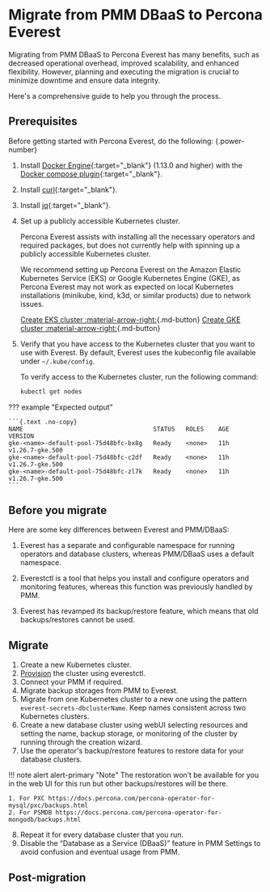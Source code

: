 # Migrate from PMM DBaaS to Percona Everest

Migrating from PMM DBaaS to Percona Everest has many benefits, such as decreased operational overhead, improved scalability, and enhanced flexibility. However, planning and executing the migration is crucial to minimize downtime and ensure data integrity. 

Here's a comprehensive guide to help you through the process.

## Prerequisites

Before getting started with Percona Everest, do the following:
{.power-number}

1. Install [Docker Engine](https://docs.docker.com/engine/install){:target="_blank"} (1.13.0 and higher) with the [Docker compose plugin](https://docs.docker.com/compose/install/){:target="_blank"}.

2. Install [curl](https://everything.curl.dev/get){:target="_blank"}.

3. Install [jq](https://jqlang.github.io/jq/){:target="_blank"}.

4. Set up a publicly accessible Kubernetes cluster. 

    Percona Everest assists with installing all the necessary operators and required packages, but does not currently help with spinning up a publicly accessible Kubernetes cluster.

    We recommend setting up Percona Everest on the Amazon Elastic Kubernetes Service (EKS) or Google Kubernetes Engine (GKE), as Percona Everest may not work as expected on local Kubernetes installations (minikube, kind, k3d, or similar products) due to network issues.

   
    [Create EKS cluster :material-arrow-right:](eks.md){.md-button}  [Create GKE cluster :material-arrow-right:](gke.md){.md-button}

5. Verify that you have access to the Kubernetes cluster that you want to use with Everest. By default, Everest uses the kubeconfig file available under `~/.kube/config`. 

    To verify access to the Kubernetes cluster, run the following command:
   
    ```sh 
    kubectl get nodes
    ```

??? example "Expected output"
    
    ```{.text .no-copy}
    NAME                                    STATUS   ROLES    AGE   VERSION
    gke-<name>-default-pool-75d48bfc-bx8g   Ready    <none>   11h   v1.26.7-gke.500
    gke-<name>-default-pool-75d48bfc-c2df   Ready    <none>   11h   v1.26.7-gke.500
    gke-<name>-default-pool-75d48bfc-zl7k   Ready    <none>   11h   v1.26.7-gke.500
    ```

## Before you migrate

Here are some key differences between Everest and PMM/DBaaS:

1. Everest has a separate and configurable namespace for running operators and database clusters, whereas PMM/DBaaS uses a default namespace.

2. Everestctl is a tool that helps you install and configure operators and monitoring features, whereas this function was previously handled by PMM.

3. Everest has revamped its backup/restore feature, which means that old backups/restores cannot be used.

## Migrate

1. Create a new Kubernetes cluster.
2. [Provision](../use/db_provision.md) the cluster using everestctl.
3. Connect your PMM if required.
4. Migrate backup storages from PMM to Everest.
5. Migrate from one Kubernetes cluster to a new one using the pattern `everest-secrets-dbclusterName`. 
   Keep names consistent across two Kubernetes clusters.
6. Create a new database cluster using webUI selecting resources and setting the name, backup storage, or monitoring of the cluster by running through the creation wizard. 
7. Use the operator's backup/restore features to restore data for your database clusters. 

!!! note alert alert-primary "Note"
    The restoration won’t be available for you in the web UI for this run but other backups/restores will be there.

    1. For PXC https://docs.percona.com/percona-operator-for-mysql/pxc/backups.html
    2. For PSMDB https://docs.percona.com/percona-operator-for-mongodb/backups.html
8. Repeat it for every database cluster that you run.
9. Disable the “Database as a Service (DBaaS)” feature in PMM Settings to avoid confusion and eventual usage from PMM.

## Post-migration


